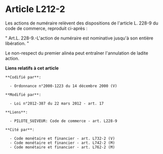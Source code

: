 # Article L212-2

Les actions de numéraire relèvent des dispositions de l'article L. 228-9 du code de commerce, reproduit ci-après : 

" Art.L. 228-9.-L'action de numéraire est nominative jusqu'à son entière libération. "

Le non-respect du premier alinéa peut entraîner l'annulation de ladite action.

**Liens relatifs à cet article**

	**Codifié par**:

	  - Ordonnance n°2000-1223 du 14 décembre 2000 (V)

	**Modifié par**:

	  - Loi n°2012-387 du 22 mars 2012 - art. 17

	**Liens**:

	  - PILOTE_SUIVEUR: Code de commerce - art. L228-9

	**Cité par**:

	  - Code monétaire et financier - art. L732-2 (V)
	  - Code monétaire et financier - art. L742-2 (M)
	  - Code monétaire et financier - art. L762-2 (M)
